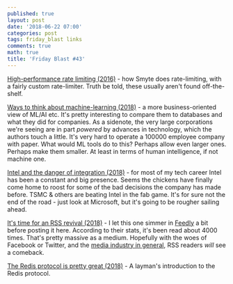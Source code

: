 ```yaml
---
published: true
layout: post
date: '2018-06-22 07:00'
categories: post
tags: friday_blast links
comments: true
math: true
title: 'Friday Blast #43'
---
```


[High-performance rate limiting (2016)](https://medium.com/smyte/rate-limiter-df3408325846) - how Smyte does rate-limiting, with a fairly custom rate-limiter. Truth be told, these usually aren't found off-the-shelf.

[Ways to think about machine-learning (2018)](https://www.ben-evans.com/benedictevans/2018/06/22/ways-to-think-about-machine-learning-8nefy) - a more business-oriented view of ML/AI etc. It's pretty interesting to compare them to databases and what they did for companies. As a sidenote, the very large corporations we're seeing are in part _powered_ by advances in technology, which the authors touch a little. It's very hard to operate a 100000 employee company with paper. What would ML tools do to this? Perhaps allow even larger ones. Perhaps make them smaller. At least in terms of human intelligence, if not machine one.

[Intel and the danger of integration (2018)](https://stratechery.com/2018/intel-and-the-danger-of-integration/) - for most of my tech career Intel has been a constant and big presence. Seems the chickens have finally come home to roost for some of the bad decisions the company has made before. TSMC & others are beating Intel in the fab game. It's for sure not the end of the road - just look at Microsoft, but it's going to be rougher sailing ahead.

[It's time for an RSS revival (2018)](https://www.wired.com/story/rss-readers-feedly-inoreader-old-reader/) - I let this one simmer in [Feedly](https://feedly.com) a bit before posting it here. According to their stats, it's been read about 4000 times. That's pretty massive as a medium. Hopefully with the woes of Facebook or Twitter, and the [media industry in general](https://horia141.com/subscription-purgatory.html), RSS readers _will_ see a comeback.

[The Redis protocol is pretty great (2018)](https://lethain.com//redis-protocol/) - A layman's introduction to the Redis protocol.

